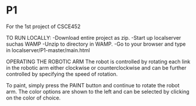 # P1
For the 1st project of CSCE452

TO RUN LOCALLY:
-Download entire project as zip.
-Start up localserver suchas WAMP
-Unzip to directory in WAMP.
-Go to your browser and type in localserver/P1-master/main.html

OPERATING THE ROBOTIC ARM
The robot is controlled by rotating each link in the robotic arm either clockwise or counterclockwise and
can be further controlled by specifying the speed of rotation.

To paint, simply press the PAINT button and continue to rotate the robot arm.
The color options are shown to the left and can be selected by clicking on the color of choice.
